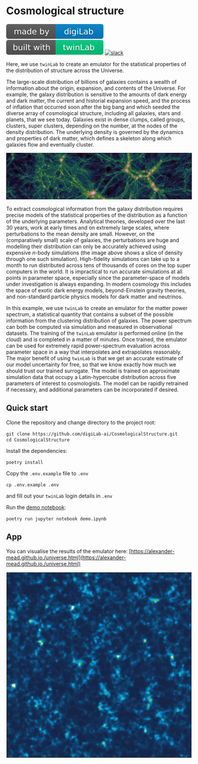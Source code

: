 # Cosmological structure

![digiLab](./resources/images/digiLab_badge.svg)
![twinLab](./resources/images/twinLab_badge.svg)
[![slack](https://img.shields.io/badge/slack-@digilabglobal-purple.svg?logo=slack)](https://digilabglobal.slack.com)

Here, we use `twinLab` to create an emulator for the statistical properties of the distribution of structure across the Universe.

The large-scale distribution of billions of galaxies contains a wealth of information about the origin, expansion, and contents of the Universe. For example, the galaxy distribution is sensitive to the amounts of dark energy and dark matter, the current and historial expansion speed, and the process of inflation that occurred soon after the big bang and which seeded the diverse array of cosmological structure, including all galaxies, stars and planets, that we see today. Galaxies exist in dense clumps, called groups, clusters, super clusters, depending on the number, at the nodes of the density distribution. The underlying density is governed by the dynamics and properties of dark matter, which defines a skeleton along which galaxies flow and eventually cluster.

![image](./resources/images/density.png)

To extract cosmological information from the galaxy distribution requires precise models of the statistical properties of the distribution as a function of the underlying parameters. Analytical theories, developed over the last 30 years, work at early times and on extremely large scales, where perturbations to the mean density are small. However, on the (comparatively small) scale of galaxies, the perturbations are huge and modelling their distribution can only be accurately achieved using expensive $n$-body simulations (the image above shows a slice of density through one such simulation). High-fidelity simulations can take up to a month to run distributed across tens of thousands of cores on the top super computers in the world. It is impractical to run accurate simulations at all points in parameter space, especially since the parameter-space of models under investigation is always expanding. In modern cosmology this includes the space of exotic dark energy models, beyond-Einstein gravity theories, and non-standard particle physics models for dark matter and neutrinos.

In this example, we use `twinLab` to create an emulator for the matter power spectrum, a statistical quantity that contains a subset of the possible information from the clustering distribution of galaxies. The power spectrum can both be computed via simulation and measured in observational datasets. The training of the `twinLab` emulator is performed online (in the cloud) and is completed in a matter of minutes. Once trained, the emulator can be used for extremely rapid power-spectrum evaluation across parameter space in a way that interpolates and extrapolates reasonably. The major benefit of using `twinLab` is that we get an accurate estimate of our model uncertainty for free, so that we know exactly how much we should trust our trained surrogate. The model is trained on approximate simulation data that occupy a Latin-hypercube distribution across five parameters of interest to cosmologists. The model can be rapidly retrained if necessary, and additional parameters can be incorporated if desired.

## Quick start

Clone the repository and change directory to the project root:
```shell
git clone https://github.com/digiLab-ai/CosmologicalStructure.git
cd CosmologicalStructure
```

Install the dependencies:
```shell
poetry install
```

Copy the `.env.example` file to `.env` 
```shell
cp .env.example .env
```
and fill out your `twinLab` login details in `.env`

Run the [demo notebook](./demo.ipynb):
```shell
poetry run jupyter notebook demo.ipynb
```
## App

You can visualise the results of the emulator here: [https://alexander-mead.github.io./universe.html](https://alexander-mead.github.io./universe.html)

![image](./resources/images/emulator.png)
